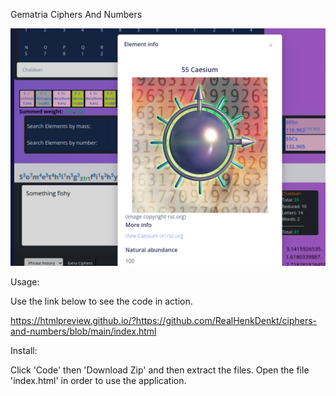 Gematria Ciphers And Numbers

![alt text](https://github.com/RealHenkDenkt/ciphers-and-numbers/blob/main/img/CiphersAndLettersRelease2.png?raw=true)

Usage:

Use the link below to see the code in action.

https://htmlpreview.github.io/?https://github.com/RealHenkDenkt/ciphers-and-numbers/blob/main/index.html


Install:

Click 'Code' then 'Download Zip' and then extract the files. Open the file 'index.html' in order to use the application.




